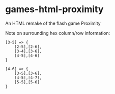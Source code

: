 # games-html-proximity
An HTML remake of the flash game Proximity





Note on surrounding hex column/row information:
```
[3-5] => {
	[2-5],[2-6],
	[3-4],[3-6],
	[4-5],[4-6]
}

[4-6] => {
	[3-5],[3-6],
	[4-5],[4-7],
	[5-5],[5-6]	
}
```
